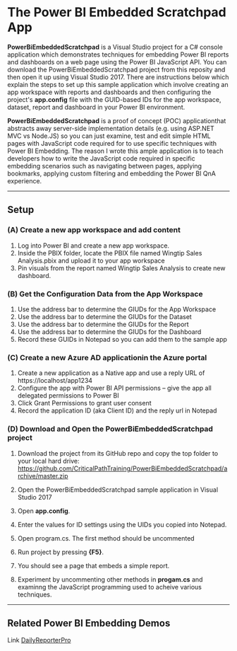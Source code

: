# The Power BI Embedded Scratchpad App
**PowerBiEmbeddedScratchpad** is a Visual Studio project for a C# console  application which demonstrates techniques for embedding Power BI reports and dashboards on a web page using the Power BI JavaScript API. You can download the PowerBiEmbeddedScratchpad project from this reposity and then open it up using Visual Studio 2017. There are instructions below which explain the steps to set up this sample application which involve creating an app workspace with reports and dashboards and then configuring the project's **app.config** file with the GUID-based IDs for the app workspace, dataset, report and  dashboard in your Power BI environment. 

**PowerBiEmbeddedScratchpad** is a proof of concept (POC) applicationthat abstracts away server-side implementation details (e.g. using ASP.NET MVC vs Node.JS) so you can just examine, test and edit simple HTML pages with  JavaScript code required for to use specific techniques with Power BI Embedding. The reason I wrote this ample application is to teach developers how to write the JavaScript code required in specific embedding scenarios  such as navigating between pages, applying bookmarks, applying custom filtering and embedding the Power BI QnA experience. 

----
## Setup
### (A) Create a new app workspace and add content

1. Log into Power BI and create a new app workspace.
2. Inside the PBIX folder, locate the PBIX file named Wingtip Sales Analysis.pbix and upload it to your app workspace
3. Pin visuals from the report named Wingtip Sales Analysis to create new dashboard.

### (B) Get the Configuration Data from the App Workspace 
1. Use the address bar to determine the GIUDs for the App Workspace
2. Use the address bar to determine the GIUDs for the Dataset
3. Use the address bar to determine the GIUDs for the Report
4. Use the address bar to determine the GIUDs for the Dashboard
5. Record these GUIDs in Notepad so you can add them to the sample app

### (C) Create a new Azure AD applicationin the Azure portal 
1.	Create a new application as a Native app and use a reply URL of https://localhost/app1234
2.	Configure the app with Power BI API permissions – give the app all delegated permissions to Power BI
3.	Click Grant Permissions to grant user consent
4.	Record the application ID (aka Client ID) and the reply url in Notepad

### (D) Download and Open the **PowerBiEmbeddedScratchpad** project
1. Download the project from its GitHub repo and copy the top folder to your local hard drive:
https://github.com/CriticalPathTraining/PowerBiEmbeddedScratchpad/archive/master.zip

2. Open the PowerBiEmbeddedScratchpad sample application in Visual Studio 2017
3. Open **app.config**.
4. Enter the values for ID settings using the UIDs you copied into Notepad. 
5. Open program.cs. The first method should be uncommented
6.	Run project by pressing **{F5}**.
7.	You should see a page that embeds a simple report.
8.  Experiment by uncommenting other methods in **progam.cs** and examinng the JavaScript programming used to acheive various techniques. 

---
## Related Power BI Embedding Demos


Link	[DailyReporterPro](https://github.com/CriticalPathTraining/DailyReporterPro)